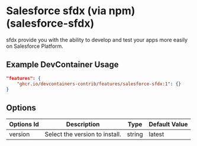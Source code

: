 
# Salesforce sfdx (via npm) (salesforce-sfdx)

sfdx provide you with the ability to develop and test your apps more easily on Salesforce Platform.

## Example DevContainer Usage

```json
"features": {
    "ghcr.io/devcontainers-contrib/features/salesforce-sfdx:1": {}
}
```

## Options

| Options Id | Description | Type | Default Value |
|-----|-----|-----|-----|
| version | Select the version to install. | string | latest |


